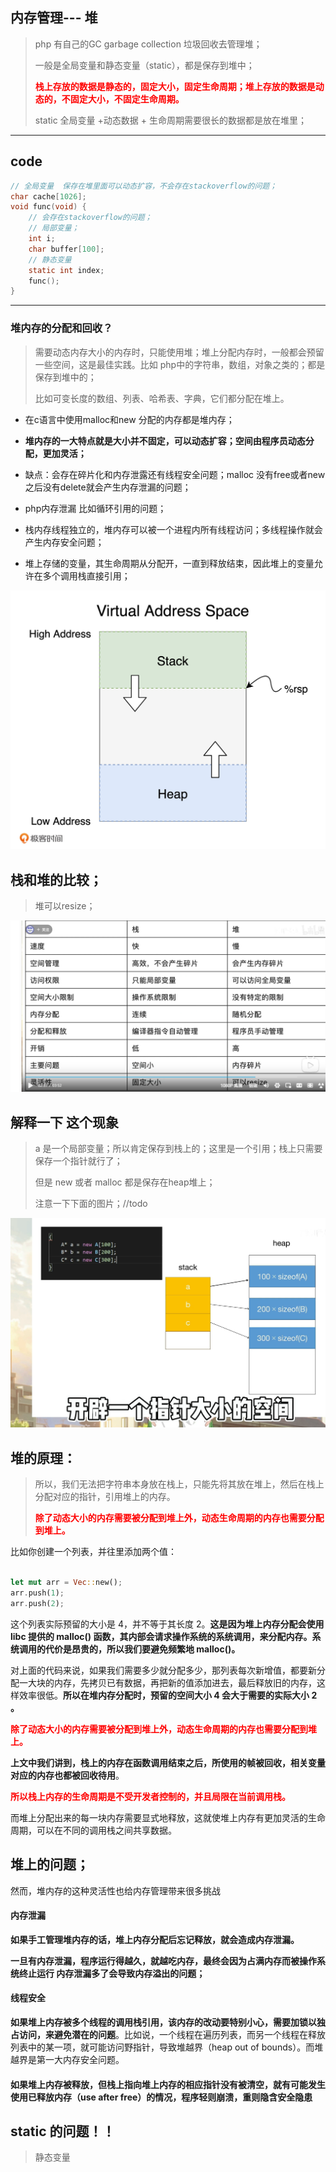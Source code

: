 ## 内存管理--- 堆

>php 有自己的GC garbage collection 垃圾回收去管理堆；
>
>一般是全局变量和静态变量（static），都是保存到堆中；
>
><font color=red> **栈上存放的数据是静态的，固定大小，固定生命周期；堆上存放的数据是动态的，不固定大小，不固定生命周期。**</font>
>
>static 全局变量 +动态数据 + 生命周期需要很长的数据都是放在堆里；



---

## code

````c
// 全局变量  保存在堆里面可以动态扩容，不会存在stackoverflow的问题；
char cache[1026];
void func(void) {
    // 会存在stackoverflow的问题；
    // 局部变量；
    int i;
    char buffer[100];
    // 静态变量
    static int index;
    func();
}
````







---

### 堆内存的分配和回收？

>需要动态内存大小的内存时，只能使用堆；堆上分配内存时，一般都会预留一些空间，这是最佳实践。比如 php中的字符串，数组，对象之类的；都是保存到堆中的；
>
>比如可变长度的数组、列表、哈希表、字典，它们都分配在堆上。
>
>

* 在c语言中使用malloc和new 分配的内存都是堆内存；
* **堆内存的一大特点就是大小并不固定，可以动态扩容；空间由程序员动态分配，更加灵活；**
* 缺点：会存在碎片化和内存泄露还有线程安全问题；malloc 没有free或者new 之后没有delete就会产生内存泄漏的问题；

*  php内存泄漏 比如循环引用的问题；

* 栈内存线程独立的，堆内存可以被一个进程内所有线程访问；多线程操作就会产生内存安全问题；

* 堆上存储的变量，其生命周期从分配开，一直到释放结束，因此堆上的变量允许在多个调用栈直接引用；

![img](堆.assets/b5c30aac8babae5b3e354b8954991e50.jpg)





## 栈和堆的比较；

 >堆可以resize；

![image-20230401012028792](堆.assets/image-20230401012028792.png)



##  解释一下 这个现象

>a 是一个局部变量；所以肯定保存到栈上的；这里是一个引用；栈上只需要保存一个指针就行了；
>
>但是 new  或者 malloc 都是保存在heap堆上；
>
>注意一下下面的图片；//todo
>
>

![image-20230401012218921](堆.assets/image-20230401012218921.png)



##  堆的原理：

> 所以，我们无法把字符串本身放在栈上，只能先将其放在堆上，然后在栈上分配对应的指针，引用堆上的内存。
>
> <font color=red>**除了动态大小的内存需要被分配到堆上外，动态生命周期的内存也需要分配到堆上。**</font>



比如你创建一个列表，并往里添加两个值：

````rust

let mut arr = Vec::new();
arr.push(1);
arr.push(2);
````



这个列表实际预留的大小是 4，并不等于其长度 2。**这是因为堆上内存分配会使用 libc 提供的 malloc() 函数，其内部会请求操作系统的系统调用，来分配内存。系统调用的代价是昂贵的，所以我们要避免频繁地 malloc()。**



对上面的代码来说，如果我们需要多少就分配多少，那列表每次新增值，都要新分配一大块的内存，先拷贝已有数据，再把新的值添加进去，最后释放旧的内存，这样效率很低。**所以在堆内存分配时，预留的空间大小 4 会大于需要的实际大小 2 。**



<font color=red>**除了动态大小的内存需要被分配到堆上外，动态生命周期的内存也需要分配到堆上。**</font>



**上文中我们讲到，栈上的内存在函数调用结束之后，所使用的帧被回收，相关变量对应的内存也都被回收待用**。

<font color=red>**所以栈上内存的生命周期是不受开发者控制的，并且局限在当前调用栈。**</font>

而堆上分配出来的每一块内存需要显式地释放，这就使堆上内存有更加灵活的生命周期，可以在不同的调用栈之间共享数据。



## 堆上的问题；

然而，堆内存的这种灵活性也给内存管理带来很多挑战

#### 内存泄漏

**如果手工管理堆内存的话，堆上内存分配后忘记释放，就会造成内存泄漏。**

**一旦有内存泄漏，程序运行得越久，就越吃内存，最终会因为占满内存而被操作系统终止运行 内存泄漏多了会导致内存溢出的问题；**



#### 线程安全

**如果堆上内存被多个线程的调用栈引用，该内存的改动要特别小心，需要加锁以独占访问，来避免潜在的问题**。比如说，一个线程在遍历列表，而另一个线程在释放列表中的某一项，就可能访问野指针，导致堆越界（heap out of bounds）。而堆越界是第一大内存安全问题。

#### 

**如果堆上内存被释放，但栈上指向堆上内存的相应指针没有被清空，就有可能发生使用已释放内存（use after free）的情况，程序轻则崩溃，重则隐含安全隐患**





## static 的问题！！

>静态变量

